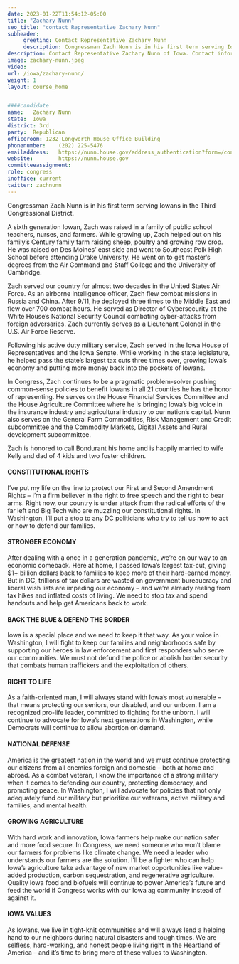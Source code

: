 ```yaml
---
date: 2023-01-22T11:54:12-05:00
title: "Zachary Nunn"
seo_title: "contact Representative Zachary Nunn"
subheader:
     greeting: Contact Representative Zachary Nunn 
     description: Congressman Zach Nunn is in his first term serving Iowans in the Third Congressional District.
description: Contact Representative Zachary Nunn of Iowa. Contact information for Zachary Nunn includes email address, phone number, and mailing address.
image: zachary-nunn.jpeg
video: 
url: /iowa/zachary-nunn/
weight: 1
layout: course_home


####candidate
name:	Zachary Nunn
state:	Iowa
district: 3rd
party:	Republican
officeroom:	1232 Longworth House Office Building
phonenumber:	(202) 225-5476
emailaddress:	https://nunn.house.gov/address_authentication?form=/contact
website:		https://nunn.house.gov
committeeassignment: 
role: congress
inoffice: current
twitter: zachnunn
---
```


Congressman Zach Nunn is in his first term serving Iowans in the Third Congressional District.


A sixth generation Iowan, Zach was raised in a family of public school teachers, nurses, and farmers. While growing up, Zach helped out on his family’s Century family farm raising sheep, poultry and growing row crop. He was raised on Des Moines’ east side and went to Southeast Polk High School before attending Drake University. He went on to get master’s degrees from the Air Command and Staff College and the University of Cambridge.


Zach served our country for almost two decades in the United States Air Force. As an airborne intelligence officer, Zach flew combat missions in Russia and China. After 9/11, he deployed three times to the Middle East and flew over 700 combat hours. He served as Director of Cybersecurity at the White House’s National Security Council combating cyber-attacks from foreign adversaries. Zach currently serves as a Lieutenant Colonel in the U.S. Air Force Reserve.


Following his active duty military service, Zach served in the Iowa House of Representatives and the Iowa Senate. While working in the state legislature, he helped pass the state’s largest tax cuts three times over, growing Iowa’s economy and putting more money back into the pockets of Iowans.  


In Congress, Zach continues to be a pragmatic problem-solver pushing common-sense policies to benefit Iowans in all 21 counties he has the honor of representing. He serves on the House Financial Services Committee and the House Agriculture Committee where he is bringing Iowa’s big voice in the insurance industry and agricultural industry to our nation’s capital. Nunn also serves on the General Farm Commodities, Risk Management and Credit subcommittee and the Commodity Markets, Digital Assets and Rural development subcommittee.  

Zach is honored to call Bondurant his home and is happily married to wife Kelly and dad of 4 kids and two foster children.  

#### CONSTITUTIONAL RIGHTS
I’ve put my life on the line to protect our First and Second Amendment Rights – I’m a firm believer in the right to free speech and the right to bear arms. Right now, our country is under attack from the radical efforts of the far left and Big Tech who are muzzling our constitutional rights. In Washington, I’ll put a stop to any DC politicians who try to tell us how to act or how to defend our families. 

#### STRONGER ECONOMY
After dealing with a once in a generation pandemic, we’re on our way to an economic comeback. Here at home, I passed Iowa’s largest tax-cut, giving $1+ billion dollars back to families to keep more of their hard-earned money. But in DC, trillions of tax dollars are wasted on government bureaucracy and liberal wish lists are impeding our economy – and we’re already reeling from tax hikes and inflated costs of living. We need to stop tax and spend handouts and help get Americans back to work.

#### BACK THE BLUE & DEFEND THE BORDER
Iowa is a special place and we need to keep it that way. As your voice in Washington, I will fight to keep our families and neighborhoods safe by supporting our heroes in law enforcement and first responders who serve our communities. We must not defund the police or abolish border security that combats human traffickers and the exploitation of others.

#### RIGHT TO LIFE
As a faith-oriented man, I will always stand with Iowa’s most vulnerable – that means protecting our seniors, our disabled, and our unborn. I am a recognized pro-life leader, committed to fighting for the unborn. I will continue to advocate for Iowa’s next generations in Washington, while Democrats will continue to allow abortion on demand.

#### NATIONAL DEFENSE
America is the greatest nation in the world and we must continue protecting our citizens from all enemies foreign and domestic – both at home and abroad. As a combat veteran, I know the importance of a strong military when it comes to defending our country, protecting democracy, and promoting peace. In Washington, I will advocate for policies that not only adequately fund our military but prioritize our veterans, active military and families, and mental health.

#### GROWING AGRICULTURE
With hard work and innovation, Iowa farmers help make our nation safer and more food secure. In Congress, we need someone who won’t blame our farmers for problems like climate change. We need a leader who understands our farmers are the solution. I’ll be a fighter who can help Iowa’s agriculture take advantage of new market opportunities like value-added production, carbon sequestration, and regenerative agriculture. Quality Iowa food and biofuels will continue to power America’s future and feed the world if Congress works with our Iowa ag community instead of against it.

#### IOWA VALUES
As Iowans, we live in tight-knit communities and will always lend a helping hand to our neighbors during natural disasters and tough times. We are selfless, hard-working, and honest people living right in the Heartland of America – and it’s time to bring more of these values to Washington.